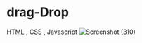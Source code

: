 # drag-Drop
HTML , CSS , Javascript
![Screenshot (310)](https://user-images.githubusercontent.com/73963149/128217605-a1b9d12d-ba00-4010-9271-7ef7ae2001dd.png)
